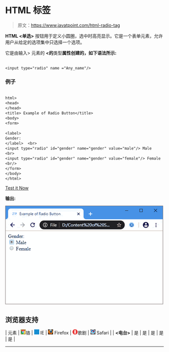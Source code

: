 # HTML <radio>标签</radio>

> 原文：<https://www.javatpoint.com/html-radio-tag>

**HTML <单选>** 按钮用于定义小圆圈，选中时高亮显示。它是一个表单元素，允许用户从给定的选项集中只选择一个选项。

它是由输入> 元素的 **<的**类型**属性创建的，如下语法所示:**

```

<input type="radio" name ="Any_name"/>

```

### 例子

```

html>
<head>
</head>
<title> Example of Radio Button</title>
<body>
<form>

<label>
Gender: 
</label>  <br>
<input type="radio" id="gender" name="gender" value="male"/> Male  
<br>
<input type="radio" id="gender" name="gender" value="female"/> Female <br/> 
</form>  
</body>
</html>

```

[Test it Now](https://www.javatpoint.com/oprweb/test.jsp?filename=html-radio-tag)

**输出:**

![html radio tag](img/47e21fbc91309974657c85700eced03b.png)

## 浏览器支持

| 元素 | ![chrome browser](img/4fbdc93dc2016c5049ed108e7318df19.png)铬 | ![ie browser](img/83dd23df1fe8373fd5bf054b2c1dd88b.png) IE | ![firefox browser](img/4f001fff393888a8a807ed29b28145d1.png) Firefox | ![opera browser](img/6cad4a592cc69a052056a0577b4aac65.png)歌剧 | ![safari browser](img/a0f6a9711a92203c5dc5c127fe9c9fca.png) Safari |
| **<电台>** | 是 | 是 | 是 | 是 | 是 |

* * *